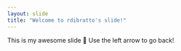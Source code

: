 ```yaml
---
layout: slide
title: "Welcome to rdibratto's slide!"
---
```

This is my awesome slide :tada:
Use the left arrow to go back!
